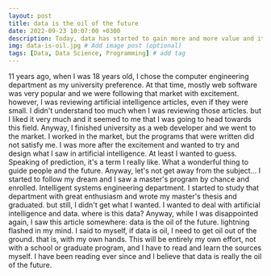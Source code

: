 ```yaml
---
layout: post
title: data is the oil of the future
date: 2022-09-23 10:07:00 +0300
description: Today, data has started to gain more and more value and it is clear that it will continue to be so. so data is the oil of the future # Add post description (optional)
img: data-is-oil.jpg # Add image post (optional)
tags: [Data, Data Science, Programming] # add tag
---
```


11 years ago, when I was 18 years old, I chose the computer engineering department as my university preference. At that time, mostly web software was very popular and we were following that market with excitement. however, I was reviewing artificial intelligence articles, even if they were small. I didn't understand too much when I was reviewing those articles. but I liked it very much and it seemed to me that I was going to head towards this field. Anyway, I finished university as a web developer and we went to the market. I worked in the market, but the programs that were written did not satisfy me. I was more after the excitement and wanted to try and design what I saw in artificial intelligence. At least I wanted to guess. Speaking of prediction, it's a term I really like. What a wonderful thing to guide people and the future. 
Anyway, let's not get away from the subject... I started to follow my dream and I saw a master's program by chance and enrolled. Intelligent systems engineering department. I started to study that department with great enthusiasm and wrote my master's thesis and graduated. but still, I didn't get what I wanted. I wanted to deal with artificial intelligence and data. where is this data? 
Anyway, while I was disappointed again, I saw this article somewhere: data is the oil of the future. lightning flashed in my mind. I said to myself, if data is oil, I need to get oil out of the ground. that is, with my own hands. This will be entirely my own effort, not with a school or graduate program, and I have to read and learn the sources myself. I have been reading ever since and I believe that data is really the oil of the future.
